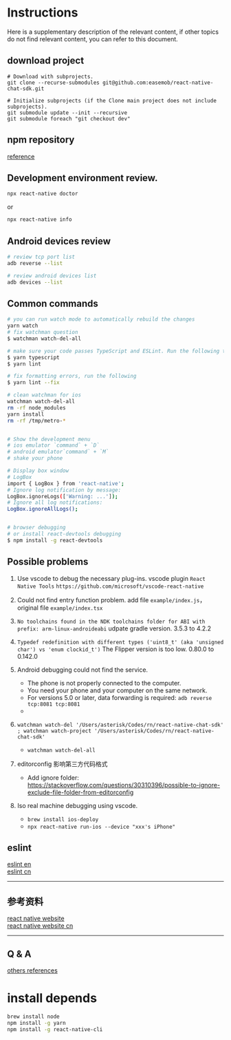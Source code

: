 # Instructions

Here is a supplementary description of the relevant content, if other topics do not find relevant content, you can refer to this document.

## download project

```
# Download with subprojects.
git clone --recurse-submodules git@github.com:easemob/react-native-chat-sdk.git

# Initialize subprojects (if the Clone main project does not include subprojects).
git submodule update --init --recursive
git submodule foreach "git checkout dev"
```

## npm repository

[reference](https://www.npmjs.com/package/react-native-chat-sdk)

## Development environment review.

```sh
npx react-native doctor
```
or
```sh
npx react-native info
```

## Android devices review
```sh
# review tcp port list
adb reverse --list

# review android devices list
adb devices --list
```

## Common commands

```sh
# you can run watch mode to automatically rebuild the changes
yarn watch
# fix watchman question
$ watchman watch-del-all

# make sure your code passes TypeScript and ESLint. Run the following to verify:
$ yarn typescript
$ yarn lint

# fix formatting errors, run the following
$ yarn lint --fix

# clean watchman for ios
watchman watch-del-all
rm -rf node_modules
yarn install
rm -rf /tmp/metro-*


# Show the development menu
# ios emulator `command` + `D`
# android emulator`command` + `M`
# shake your phone

# Display box window
# LogBox
import { LogBox } from 'react-native';
# Ignore log notification by message:
LogBox.ignoreLogs(['Warning: ...']);
# Ignore all log notifications:
LogBox.ignoreAllLogs();


# browser debugging
# or install react-devtools debugging
$ npm install -g react-devtools

```

## Possible problems
1. Use vscode to debug the necessary plug-ins.
   vscode plugin `React Native Tools` `https://github.com/microsoft/vscode-react-native`

2. Could not find entry function problem.
   add file `example/index.js`， original file `example/index.tsx`

3. `No toolchains found in the NDK toolchains folder for ABI with prefix: arm-linux-androideabi`
   udpate gradle version. 3.5.3 to 4.2.2

4. `Typedef redefinition with different types ('uint8_t' (aka 'unsigned char') vs 'enum clockid_t')`
   The Flipper version is too low. 0.80.0 to 0.142.0

5. Android debugging could not find the service.
   - The phone is not properly connected to the computer.
   - You need your phone and your computer on the same network.
   - For versions 5.0 or later, data forwarding is required: `adb reverse tcp:8081 tcp:8081`
   - 
6. `watchman watch-del '/Users/asterisk/Codes/rn/react-native-chat-sdk' ; watchman watch-project '/Users/asterisk/Codes/rn/react-native-chat-sdk'`
   - `watchman watch-del-all`

7. editorconfig 影响第三方代码格式
   - Add ignore folder: https://stackoverflow.com/questions/30310396/possible-to-ignore-exclude-file-folder-from-editorconfig

8. Iso real machine debugging using vscode.
   - `brew install ios-deploy`
   - `npx react-native run-ios --device "xxx's iPhone"`


## eslint

[eslint en](https://eslint.org/docs/rules/no-shadow)  
[eslint cn](http://eslint.cn/docs/rules/no-shadow)

---

## 参考资料

[react native website](https://reactnative.dev/)  
[react native website cn](https://reactnative.cn/)  

---

## Q & A

[others references](https://note.youdao.com/s/5eHWCnPb)


# install depends

```sh
brew install node
npm install -g yarn
npm install -g react-native-cli
```
